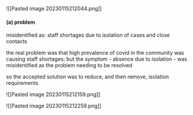 ![[Pasted image 20230115212044.png]]

#### (a) problem

misidentified as: staff shortages due to isolation of cases and close contacts

the real problem was that high prevalence of covid in the community was causing staff shortages; but the symptom - absence due to isolation - was misidentified as the problem needing to be resolved

so the accepted solution was to reduce, and then remove, isolation requirements




![[Pasted image 20230115212159.png]]

![[Pasted image 20230115212259.png]]
